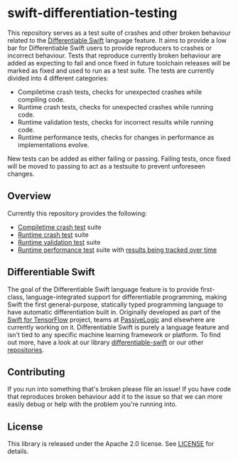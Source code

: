 # swift-differentiation-testing
This repository serves as a test suite of crashes and other broken behaviour related to the [Differentiable Swift](https://github.com/differentiable-swift#meet-differentiable-swift) language feature. It aims to provide a low bar for Differentiable Swift users to provide reproducers to crashes or incorrect behaviour. 
Tests that reproduce currently broken behaviour are added as expecting to fail and once fixed in future toolchain releases will be marked as fixed and used to run as a test suite. 
The tests are currently divided into 4 different categories: 
- Compiletime crash tests, checks for unexpected crashes while compiling code.
- Runtime crash tests, checks for unexpected crashes while running code.
- Runtime validation tests, checks for incorrect results while running code.
- Runtime performance tests, checks for changes in performance as implementations evolve.

New tests can be added as either failing or passing. Failing tests, once fixed will be moved to passing to act as a testsuite to prevent unforeseen changes. 

## Overview
Currently this repository provides the following:
- [Compiletime crash test](CompiletimeCrashTests) suite
- [Runtime crash test](RuntimeCrashTests) suite
- [Runtime validation test](RuntimeValidationTests) suite
- [Runtime performance test](RuntimePerformanceTests) suite with [results being tracked over time](https://differentiable-swift.github.io/swift-differentiation-testing/RuntimePerformanceTests/results/)

## Differentiable Swift
The goal of the Differentiable Swift language feature is to provide first-class, language-integrated support for differentiable programming, making Swift the first general-purpose, statically typed programming language to have automatic differentiation built in. Originally developed as part of the [Swift for TensorFlow](https://github.com/tensorflow/swift) project, teams at [PassiveLogic](https://passivelogic.com) and elsewhere are currently working on it. Differentiable Swift is purely a language feature and isn't tied to any specific machine learning framework or platform.
To find out more, have a look at our library [differentiable-swift]() or our other [repositories](https://github.com/differentiable-swift).

## Contributing
If you run into something that's broken please file an issue! If you have code that reproduces broken behaviour add it to the issue so that we can more easily debug or help with the problem you're running into. 

## License
This library is released under the Apache 2.0 license. See [LICENSE](https://github.com/differentiable-swift/swift-differentiation/blob/main/LICENSE) for details.
